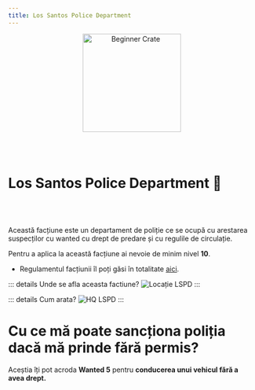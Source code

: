 ```yaml
---
title: Los Santos Police Department
---
```


<p align="center">
    <img width="200" src="https://i.imgur.com/vtsWPO6.png" alt="Beginner Crate">
</p>
<br> <br>

# Los Santos Police Department 👮 
<br> <br> <br> 
Această facțiune este un departament de poliție ce se ocupă cu arestarea suspecților cu wanted cu drept de predare și cu regulile de circulație.

Pentru a aplica la această facțiune ai nevoie de minim nivel **10**.

- Regulamentul facțiunii îl poți găsi în totalitate [aici](https://ragepanel.b-hood.ro/rules/view/regulament-departamente "Link regulament LSPD").

::: details Unde se afla aceasta factiune?
![Locație LSPD](https://i.imgur.com/Q2k74mD.png "Locație LSPD")
:::

::: details Cum arata?
![HQ LSPD](https://i.imgur.com/LhjHJK4.png "HQ LSPD")
:::

# Cu ce mă poate sancționa poliția dacă mă prinde fără permis?
Aceștia îți pot acroda **Wanted 5** pentru **conducerea unui vehicul fără a avea drept.**
